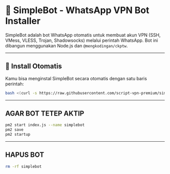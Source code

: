 # 🤖 SimpleBot - WhatsApp VPN Bot Installer

SimpleBot adalah bot WhatsApp otomatis untuk membuat akun VPN (SSH, VMess, VLESS, Trojan, Shadowsocks) melalui perintah WhatsApp. Bot ini dibangun menggunakan Node.js dan `@mengkodingan/ckptw`.

---

## 🚀 Install Otomatis

Kamu bisa menginstal SimpleBot secara otomatis dengan satu baris perintah:

```bash
bash <(curl -s https://raw.githubusercontent.com/script-vpn-premium/simplebot/main/install.sh)
```
---
## AGAR BOT TETEP AKTIP
```bash
pm2 start index.js --name simplebot
pm2 save
pm2 startup
```
---

## HAPUS BOT

```bash
rm -rf simplebot
```
